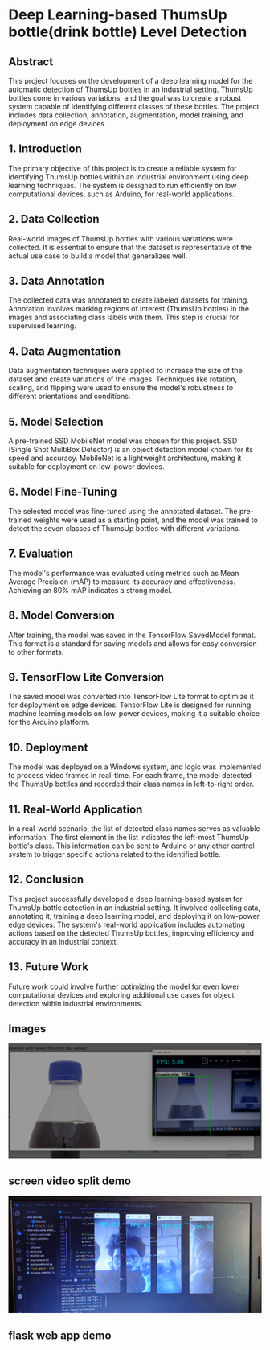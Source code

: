 # Deep Learning-based ThumsUp bottle(drink bottle) Level Detection

## Abstract

This project focuses on the development of a deep learning model for the automatic detection of ThumsUp bottles in an industrial setting. ThumsUp bottles come in various variations, and the goal was to create a robust system capable of identifying different classes of these bottles. The project includes data collection, annotation, augmentation, model training, and deployment on edge devices.

## 1. Introduction

The primary objective of this project is to create a reliable system for identifying ThumsUp bottles within an industrial environment using deep learning techniques. The system is designed to run efficiently on low computational devices, such as Arduino, for real-world applications.

## 2. Data Collection

Real-world images of ThumsUp bottles with various variations were collected. It is essential to ensure that the dataset is representative of the actual use case to build a model that generalizes well.

## 3. Data Annotation

The collected data was annotated to create labeled datasets for training. Annotation involves marking regions of interest (ThumsUp bottles) in the images and associating class labels with them. This step is crucial for supervised learning.

## 4. Data Augmentation

Data augmentation techniques were applied to increase the size of the dataset and create variations of the images. Techniques like rotation, scaling, and flipping were used to ensure the model's robustness to different orientations and conditions.

## 5. Model Selection

A pre-trained SSD MobileNet model was chosen for this project. SSD (Single Shot MultiBox Detector) is an object detection model known for its speed and accuracy. MobileNet is a lightweight architecture, making it suitable for deployment on low-power devices.

## 6. Model Fine-Tuning

The selected model was fine-tuned using the annotated dataset. The pre-trained weights were used as a starting point, and the model was trained to detect the seven classes of ThumsUp bottles with different variations.

## 7. Evaluation

The model's performance was evaluated using metrics such as Mean Average Precision (mAP) to measure its accuracy and effectiveness. Achieving an 80% mAP indicates a strong model.

## 8. Model Conversion

After training, the model was saved in the TensorFlow SavedModel format. This format is a standard for saving models and allows for easy conversion to other formats.

## 9. TensorFlow Lite Conversion

The saved model was converted into TensorFlow Lite format to optimize it for deployment on edge devices. TensorFlow Lite is designed for running machine learning models on low-power devices, making it a suitable choice for the Arduino platform.

## 10. Deployment

The model was deployed on a Windows system, and logic was implemented to process video frames in real-time. For each frame, the model detected the ThumsUp bottles and recorded their class names in left-to-right order.

## 11. Real-World Application

In a real-world scenario, the list of detected class names serves as valuable information. The first element in the list indicates the left-most ThumsUp bottle's class. This information can be sent to Arduino or any other control system to trigger specific actions related to the identified bottle.

## 12. Conclusion

This project successfully developed a deep learning-based system for ThumsUp bottle detection in an industrial setting. It involved collecting data, annotating it, training a deep learning model, and deploying it on low-power edge devices. The system's real-world application includes automating actions based on the detected ThumsUp bottles, improving efficiency and accuracy in an industrial context.

## 13. Future Work

Future work could involve further optimizing the model for even lower computational devices and exploring additional use cases for object detection within industrial environments.

## Images

![Image 1](demo.png)

## screen video split demo

![Image 2](demo_image_split_detection.jpg)



## flask web app demo
